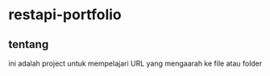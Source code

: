 # restapi-portfolio

## tentang

ini adalah project untuk mempelajari URL yang mengaarah ke file atau folder
